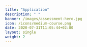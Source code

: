 ```yaml
---
title: "Application"
description: " "
banner: /images/assessment-hero.jpg
icon: /icons/medium-course.png
date: 2020-07-31T11:05:44+02:00
layout: single
weight: 2
---
```

